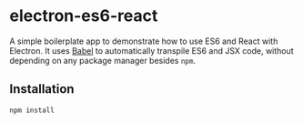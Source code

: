# electron-es6-react

A simple boilerplate app to demonstrate how to use ES6 and React with Electron.
It uses [Babel] to automatically transpile ES6 and JSX code, without depending
on any package manager besides `npm`.

## Installation

```bash
npm install
```

[ES6]: http://exploringjs.com/
[Babel]: http://babeljs.io

